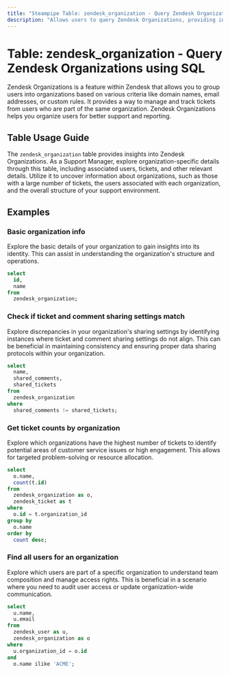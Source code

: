 ```yaml
---
title: "Steampipe Table: zendesk_organization - Query Zendesk Organizations using SQL"
description: "Allows users to query Zendesk Organizations, providing insights into the details of organizations, their associated users and tickets."
---
```


# Table: zendesk_organization - Query Zendesk Organizations using SQL

Zendesk Organizations is a feature within Zendesk that allows you to group users into organizations based on various criteria like domain names, email addresses, or custom rules. It provides a way to manage and track tickets from users who are part of the same organization. Zendesk Organizations helps you organize users for better support and reporting.

## Table Usage Guide

The `zendesk_organization` table provides insights into Zendesk Organizations. As a Support Manager, explore organization-specific details through this table, including associated users, tickets, and other relevant details. Utilize it to uncover information about organizations, such as those with a large number of tickets, the users associated with each organization, and the overall structure of your support environment.

## Examples

### Basic organization info
Explore the basic details of your organization to gain insights into its identity. This can assist in understanding the organization's structure and operations.

```sql
select
  id,
  name
from
  zendesk_organization;
```

### Check if ticket and comment sharing settings match
Explore discrepancies in your organization's sharing settings by identifying instances where ticket and comment sharing settings do not align. This can be beneficial in maintaining consistency and ensuring proper data sharing protocols within your organization.

```sql
select
  name,
  shared_comments,
  shared_tickets
from
  zendesk_organization
where
  shared_comments != shared_tickets;
```

### Get ticket counts by organization
Explore which organizations have the highest number of tickets to identify potential areas of customer service issues or high engagement. This allows for targeted problem-solving or resource allocation.

```sql
select
  o.name,
  count(t.id)
from
  zendesk_organization as o,
  zendesk_ticket as t
where
  o.id = t.organization_id
group by
  o.name
order by
  count desc;
```

### Find all users for an organization
Explore which users are part of a specific organization to understand team composition and manage access rights. This is beneficial in a scenario where you need to audit user access or update organization-wide communication.

```sql
select
  u.name,
  u.email
from
  zendesk_user as u,
  zendesk_organization as o
where
  u.organization_id = o.id
and
  o.name ilike 'ACME';
```